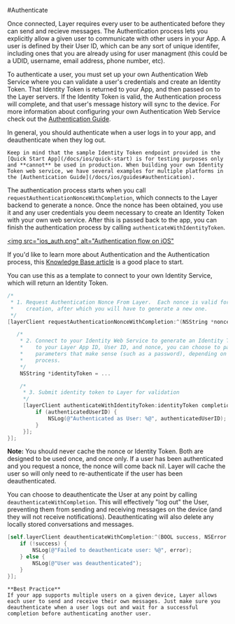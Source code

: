 #Authenticate

Once connected, Layer requires every user to be authenticated before they can send and recieve messages. The Authentication process lets you explicitly allow a given user to communicate with other users in your App. A user is defined by their User ID, which can be any sort of unique identifer, including ones that you are already using for user managment (this could be a UDID, username, email address, phone number, etc).

To authenticate a user, you must set up your own Authentication Web Service where you can validate a user's credentials and create an Identity Token. That Identity Token is returned to your App, and then passed on to the Layer servers. If the Identity Token is valid, the Authentication process will complete, and that user's message history will sync to the device. For more information about configuring your own Authentication Web Service check out the [Authentication Guide](/docs/ios/guides).

In general, you should authenticate when a user logs in to your app, and deauthenticate when they log out.

```emphasis
Keep in mind that the sample Identity Token endpoint provided in the [Quick Start App](/docs/ios/quick-start) is for testing purposes only and **cannot** be used in production. When building your own Identity Token web service, we have several examples for multiple platforms in the [Authentication Guide](/docs/ios/guides#authentication).
```

The authentication process starts when you call `requestAuthenticationNonceWithCompletion`, which connects to the Layer backend to generate a nonce. Once the nonce has been obtained, you use it and any user credentials you deem necessary to create an Identity Token with your own web service. After this is passed back to the app, you can finish the authentication process by calling `authenticateWithIdentityToken`.

<a href="images/ios_auth.png" target="_blank"><img src="ios_auth.png" alt="Authentication flow on iOS"</a>

If you'd like to learn more about Authentication and the Authentication process, this [Knowledge Base article](https://support.layer.com/hc/en-us/articles/204225940-How-does-Authentication-work-) is a good place to start.

You can use this as a template to connect to your own Identity Service, which will return an Identity Token.

```objective-c
/*
 * 1. Request Authentication Nonce From Layer.  Each nonce is valid for 10 minutes after
 *    creation, after which you will have to generate a new one.
 */
[layerClient requestAuthenticationNonceWithCompletion:^(NSString *nonce, NSError *error) {

   /*
    * 2. Connect to your Identity Web Service to generate an Identity Token. In addition
    *    to your Layer App ID, User ID, and nonce, you can choose to pass in any other
    *    parameters that make sense (such as a password), depending on your App's login
    *    process.
    */
    NSString *identityToken = ...

    /*
     * 3. Submit identity token to Layer for validation
     */
     [layerClient authenticateWithIdentityToken:identityToken completion:^(NSString *authenticatedUserID, NSError *error) {
         if (authenticatedUserID) {
             NSLog(@"Authenticated as User: %@", authenticatedUserID);
         }
     }];
}];
```

<b>Note:</b> You should never cache the nonce or Identity Token. Both are designed to be used once, and once only. If a user has been authenticated and you request a nonce, the nonce will come back nil. Layer will cache the user so will only need to re-authenticate if the user has been deauthenticated.

You can choose to deauthenticate the User at any point by calling `deauthenticateWithCompletion`. This will effectively "log out" the User, preventing them from sending and receiving messages on the device (and they will not receive notifications). Deauthenticating will also delete any locally stored conversations and messages.

```objective-c
[self.layerClient deauthenticateWithCompletion:^(BOOL success, NSError *error) {
    if (!success) {
        NSLog(@"Failed to deauthenticate user: %@", error);
    } else {
        NSLog(@"User was deauthenticated");
    }
}];
```

```emphasis
**Best Practice**
If your app supports multiple users on a given device, Layer allows each user to send and receive their own messages. Just make sure you deauthenticate when a user logs out and wait for a successful completion before authenticating another user.
```
